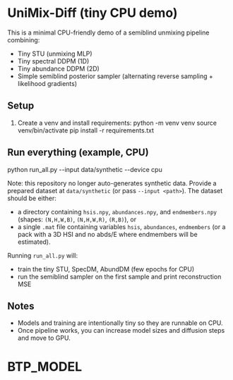 # UniMix-Diff (tiny CPU demo)

This is a minimal CPU-friendly demo of a semiblind unmixing pipeline combining:
- Tiny STU (unmixing MLP)
- Tiny spectral DDPM (1D)
- Tiny abundance DDPM (2D)
- Simple semiblind posterior sampler (alternating reverse sampling + likelihood gradients)

## Setup
1. Create a venv and install requirements:
   python -m venv venv
   source venv/bin/activate
   pip install -r requirements.txt

## Run everything (example, CPU)
python run_all.py --input data/synthetic --device cpu

Note: this repository no longer auto-generates synthetic data. Provide a prepared dataset at
`data/synthetic` (or pass `--input <path>`). The dataset should be either:
- a directory containing `hsis.npy`, `abundances.npy`, and `endmembers.npy` (shapes: `(N,H,W,B)`, `(N,H,W,R)`, `(R,B)`),
or
- a single `.mat` file containing variables `hsis`, `abundances`, `endmembers` (or a pack with a 3D HSI and no abds/E where endmembers will be estimated).

Running `run_all.py` will:
- train the tiny STU, SpecDM, AbundDM (few epochs for CPU)
- run the semiblind sampler on the first sample and print reconstruction MSE

## Notes
- Models and training are intentionally tiny so they are runnable on CPU.
- Once pipeline works, you can increase model sizes and diffusion steps and move to GPU.
# BTP_MODEL
